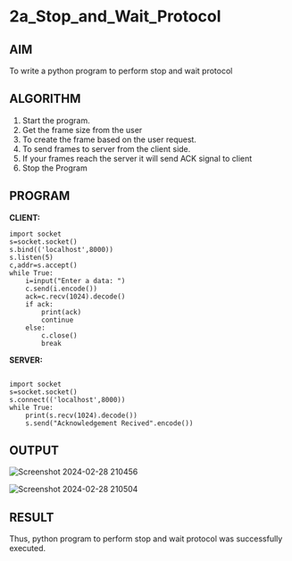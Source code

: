 # 2a_Stop_and_Wait_Protocol
## AIM 
To write a python program to perform stop and wait protocol
## ALGORITHM
1. Start the program.
2. Get the frame size from the user
3. To create the frame based on the user request.
4. To send frames to server from the client side.
5. If your frames reach the server it will send ACK signal to client
6. Stop the Program
## PROGRAM
**CLIENT:**
```
import socket 
s=socket.socket() 
s.bind(('localhost',8000))
s.listen(5) 
c,addr=s.accept() 
while True: 
    i=input("Enter a data: ") 
    c.send(i.encode()) 
    ack=c.recv(1024).decode() 
    if ack: 
        print(ack) 
        continue 
    else: 
        c.close() 
        break
```
**SERVER:**
```
 
import socket 
s=socket.socket() 
s.connect(('localhost',8000)) 
while True: 
    print(s.recv(1024).decode()) 
    s.send("Acknowledgement Recived".encode())
```
## OUTPUT



![Screenshot 2024-02-28 210456](https://github.com/NaliniG007/2a_Stop_and_Wait_Protocol/assets/150996664/20c65090-c697-4234-89a2-3cde9f74b0c6)



![Screenshot 2024-02-28 210504](https://github.com/NaliniG007/2a_Stop_and_Wait_Protocol/assets/150996664/3e58d598-b883-4e1a-82c0-fbf15b73f46d)





## RESULT
Thus, python program to perform stop and wait protocol was successfully executed.
